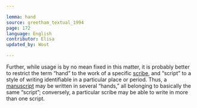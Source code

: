 ```yaml
---

lemma: hand
source: greetham_textual_1994
page: 172
language: English
contributor: Elisa
updated_by: Wout

---
```


Further, while usage is by no mean fixed in this matter, it is probably better to restrict the term “hand” to the work of a specific [scribe](scribe.html), and “script” to a style of writing identifiable in a particular place or period. Thus, a [manuscript](manuscript.html) may be written in several “hands,” all belonging to basically the same “script”; conversely, a particular scribe may be able to write in more than one script.
